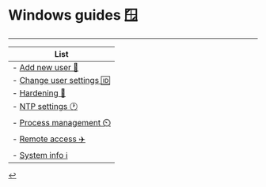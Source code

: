 # Windows guides 🪟
---
| List |
| - |
| - [Add new user 🪪](/Windows/user-add.html) |
| - [Change user settings 🆔](/Windows/user-config.html) |
| - [Hardening 🔐](/Windows/hardening.html) |
| - [NTP settings 🕐](/Windows/ntp-settings.html) |
| - [Process management ⏲️](/Windows/process-management.html) |
| - [Remote access ✈️](/Windows/remote-access.html) |
| - [System info ℹ️](/Windows/system-info.html) |

[↩️](./index.html)
